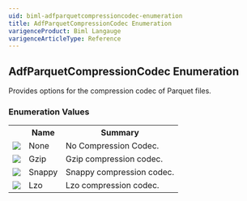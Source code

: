 ```yaml
---
uid: biml-adfparquetcompressioncodec-enumeration
title: AdfParquetCompressionCodec Enumeration
varigenceProduct: Biml Langauge
varigenceArticleType: Reference
---
```


## AdfParquetCompressionCodec Enumeration<div class="LanguageSummary"><div class ="SummaryItem">Provides options for the compression codec of Parquet files.</div></div><div class="EnumValueGroup">### Enumeration Values<table id="EnumValue" class="MemberList"><tbody><tr><th class="MemberTypeIconColumnHeader">&nbsp;</th><th class="MemberNameColumnHeader">Name</th><th class="MemberSummaryColumnHeader">Summary</th></tr><tr class="cd0"><td align="center" class="MemberTypeIcon"><img src="enumValue.png"></img></td><td class="MemberName">None</td><td class="MemberSummary"><div class ="SummaryItem">No Compression Codec.</div></td></tr><tr class="cd1"><td align="center" class="MemberTypeIcon"><img src="enumValue.png"></img></td><td class="MemberName">Gzip</td><td class="MemberSummary"><div class ="SummaryItem">Gzip compression codec.</div></td></tr><tr class="cd0"><td align="center" class="MemberTypeIcon"><img src="enumValue.png"></img></td><td class="MemberName">Snappy</td><td class="MemberSummary"><div class ="SummaryItem">Snappy compression codec.</div></td></tr><tr class="cd1"><td align="center" class="MemberTypeIcon"><img src="enumValue.png"></img></td><td class="MemberName">Lzo</td><td class="MemberSummary"><div class ="SummaryItem">Lzo compression codec.</div></td></tr></tbody></table></div>